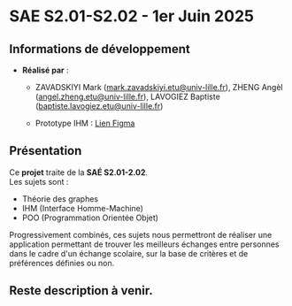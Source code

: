 # **SAE S2.01-S2.02 - 1er Juin 2025**

## **Informations de développement**

- **Réalisé par** : 
  - ZAVADSKIYI Mark (mark.zavadskiyi.etu@univ-lille.fr), ZHENG Angèl (angel.zheng.etu@univ-lille.fr), LAVOGIEZ Baptiste (baptiste.lavogiez.etu@univ-lille.fr)
    
  - Prototype IHM : [Lien Figma](https://www.figma.com/proto/2Noh9uxhnhdc1NaLDf3kzv/S2.01?node-id=15-31&p=f&t=CsBIC80nUMTavCxn-1&scaling=min-zoom&content-scaling=fixed&page-id=1%3A4&starting-point-node-id=15%3A31)
    
## **Présentation**

Ce **projet** traite de la **SAÉ S2.01-2.02**.  
Les sujets sont :  
- Théorie des graphes  
- IHM (Interface Homme-Machine)  
- POO (Programmation Orientée Objet)

Progressivement combinés, ces sujets nous permettront de réaliser une application permettant de trouver les meilleurs échanges entre personnes dans le cadre d'un échange scolaire, sur la base de critères et de préférences définies ou non.

## **Reste description à venir.**